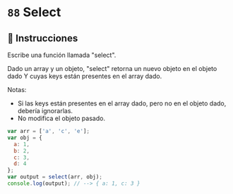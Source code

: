 # `88` Select

## 📝 Instrucciones

Escribe una función llamada "select".

Dado un array y un objeto, "select" retorna un nuevo objeto en el objeto dado Y cuyas keys están presentes en el array dado.

Notas:
* Si las keys están presentes en el array dado, pero no en el objeto dado, debería ignorarlas.
* No modifica el objeto pasado.

```js
var arr = ['a', 'c', 'e'];
var obj = {
  a: 1,
  b: 2,
  c: 3,
  d: 4
};
var output = select(arr, obj);
console.log(output); // --> { a: 1, c: 3 }
```
